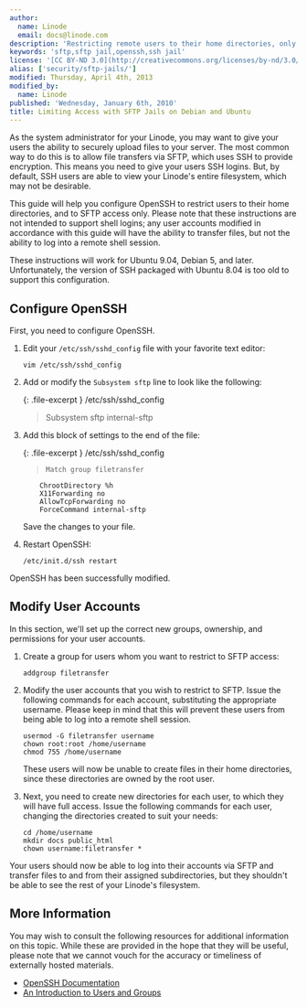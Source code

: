 ```yaml
---
author:
  name: Linode
  email: docs@linode.com
description: 'Restricting remote users to their home directories, only allowing access to SFTP for transferring files.'
keywords: 'sftp,sftp jail,openssh,ssh jail'
license: '[CC BY-ND 3.0](http://creativecommons.org/licenses/by-nd/3.0/us/)'
alias: ['security/sftp-jails/']
modified: Thursday, April 4th, 2013
modified_by:
  name: Linode
published: 'Wednesday, January 6th, 2010'
title: Limiting Access with SFTP Jails on Debian and Ubuntu
---
```


As the system administrator for your Linode, you may want to give your users the ability to securely upload files to your server. The most common way to do this is to allow file transfers via SFTP, which uses SSH to provide encryption. This means you need to give your users SSH logins. But, by default, SSH users are able to view your Linode's entire filesystem, which may not be desirable.

This guide will help you configure OpenSSH to restrict users to their home directories, and to SFTP access only. Please note that these instructions are not intended to support shell logins; any user accounts modified in accordance with this guide will have the ability to transfer files, but not the ability to log into a remote shell session.

These instructions will work for Ubuntu 9.04, Debian 5, and later. Unfortunately, the version of SSH packaged with Ubuntu 8.04 is too old to support this configuration.

Configure OpenSSH
-----------------

First, you need to configure OpenSSH.

1.  Edit your `/etc/ssh/sshd_config` file with your favorite text editor:

        vim /etc/ssh/sshd_config

2.  Add or modify the `Subsystem sftp` line to look like the following:

    {: .file-excerpt }
/etc/ssh/sshd\_config

    > Subsystem sftp internal-sftp

3.  Add this block of settings to the end of the file:

    {: .file-excerpt }
/etc/ssh/sshd\_config

    >     Match group filetransfer
            ChrootDirectory %h
            X11Forwarding no
            AllowTcpForwarding no
            ForceCommand internal-sftp




    Save the changes to your file.

4.  Restart OpenSSH:

        /etc/init.d/ssh restart

OpenSSH has been successfully modified.

Modify User Accounts
--------------------

In this section, we'll set up the correct new groups, ownership, and permissions for your user accounts.

1.  Create a group for users whom you want to restrict to SFTP access:

        addgroup filetransfer

2.  Modify the user accounts that you wish to restrict to SFTP. Issue the following commands for each account, substituting the appropriate username. Please keep in mind that this will prevent these users from being able to log into a remote shell session.

        usermod -G filetransfer username
        chown root:root /home/username
        chmod 755 /home/username

    These users will now be unable to create files in their home directories, since these directories are owned by the root user.

3.  Next, you need to create new directories for each user, to which they will have full access. Issue the following commands for each user, changing the directories created to suit your needs:

        cd /home/username
        mkdir docs public_html
        chown username:filetransfer *

Your users should now be able to log into their accounts via SFTP and transfer files to and from their assigned subdirectories, but they shouldn't be able to see the rest of your Linode's filesystem.

More Information
----------------

You may wish to consult the following resources for additional information on this topic. While these are provided in the hope that they will be useful, please note that we cannot vouch for the accuracy or timeliness of externally hosted materials.

- [OpenSSH Documentation](http://www.openssh.org/manual.html)
- [An Introduction to Users and Groups](/docs/using-linux/users-and-groups)



